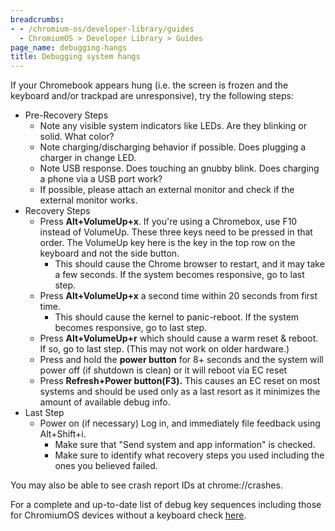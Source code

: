 ```yaml
---
breadcrumbs:
- - /chromium-os/developer-library/guides
  - ChromiumOS > Developer Library > Guides
page_name: debugging-hangs
title: Debugging system hangs
---
```


If your Chromebook appears hung (i.e. the screen is frozen and the keyboard
and/or trackpad are unresponsive), try the following steps:

*   Pre-Recovery Steps
    *   Note any visible system indicators like LEDs. Are they blinking
                or solid. What color?
    *   Note charging/discharging behavior if possible. Does plugging a
                charger in change LED.
    *   Note USB response. Does touching an gnubby blink. Does charging
                a phone via a USB port work?
    *   If possible, please attach an external monitor and check if the
                external monitor works.
*   Recovery Steps
    *   Press **Alt+VolumeUp+x**. If you're using a Chromebox, use F10
                instead of VolumeUp. These three keys need to be pressed in that
                order. The VolumeUp key here is the key in the top row on the
                keyboard and not the side button.
        *   This should cause the Chrome browser to restart, and it may
                    take a few seconds. If the system becomes responsive, go to
                    last step.
    *   Press **Alt+VolumeUp+x** a second time within 20 seconds from first time.
        *   This should cause the kernel to panic-reboot. If the system
                    becomes responsive, go to last step.
    *   Press **Alt+VolumeUp+r** which should cause a warm reset &
                reboot. If so, go to last step. (This may not work on older
                hardware.)
    *   Press and hold the **power button** for 8+ seconds and the
                system will power off (if shutdown is clean) or it will reboot
                via EC reset
    *   Press **Refresh+Power button(F3).** This causes an EC reset on
                most systems and should be used only as a last resort as it
                minimizes the amount of available debug info.
*   Last Step
    *   Power on (if necessary) Log in, and immediately file feedback
                using Alt+Shift+i.
        *   Make sure that "Send system and app information" is checked.
        *   Make sure to identify what recovery steps you used including
                    the ones you believed failed.

You may also be able to see crash report IDs at chrome://crashes.

For a complete and up-to-date list of debug key sequences including those for
ChromiumOS devices without a keyboard check
[here](/chromium-os/developer-library/guides/debugging/debug-buttons).
